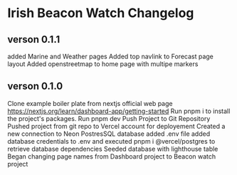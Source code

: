 # Irish Beacon Watch Changelog

## verson 0.1.1
added Marine and Weather pages
Added top navlink to Forecast page layout
Added openstreetmap to home page with multipe markers


## verson 0.1.0
Clone example boiler plate from nextjs official web page https://nextjs.org/learn/dashboard-app/getting-started
Run pnpm i to install the project's packages.
Run pnpm dev
Push Project to Git Repository
Pushed project from git repo to Vercel account for deployement
Created a new connection to Neon PostresSQL database
added .env file
added database credentials to .env and executed pnpm i @vercel/postgres to retrieve database dependencies
Seeded database with lighthouse table
Began changing page names from Dashboard project to Beacon watch project
